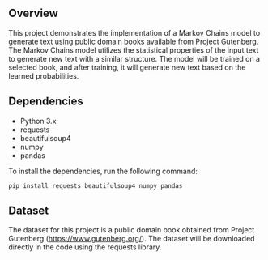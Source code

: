 ## Overview

This project demonstrates the implementation of a Markov Chains model to generate text using public domain books available from Project Gutenberg. The Markov Chains model utilizes the statistical properties of the input text to generate new text with a similar structure. The model will be trained on a selected book, and after training, it will generate new text based on the learned probabilities.

## Dependencies

* Python 3.x
* requests
* beautifulsoup4
* numpy
* pandas

To install the dependencies, run the following command:

```
pip install requests beautifulsoup4 numpy pandas
```

## Dataset

The dataset for this project is a public domain book obtained from Project Gutenberg (https://www.gutenberg.org/). The dataset will be downloaded directly in the code using the requests library.